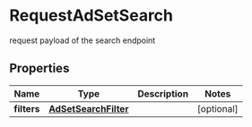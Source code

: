 

# RequestAdSetSearch

request payload of the search endpoint

## Properties

Name | Type | Description | Notes
------------ | ------------- | ------------- | -------------
**filters** | [**AdSetSearchFilter**](AdSetSearchFilter.md) |  |  [optional]



